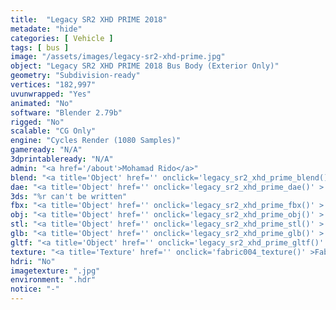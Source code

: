 ```yaml
---
title:  "Legacy SR2 XHD PRIME 2018"
metadate: "hide"
categories: [ Vehicle ]
tags: [ bus ]
image: "/assets/images/legacy-sr2-xhd-prime.jpg"
object: "Legacy SR2 XHD PRIME 2018 Bus Body (Exterior Only)"
geometry: "Subdivision-ready"
vertices: "182,997"
uvunwrapped: "Yes"
animated: "No"
software: "Blender 2.79b"
rigged: "No"
scalable: "CG Only"
engine: "Cycles Render (1080 Samples)"
gameready: "N/A"
3dprintableready: "N/A"
admin: "<a href='/about'>Mohamad Rido</a>"
blend: "<a title='Object' href='' onclick='legacy_sr2_xhd_prime_blend()' >.zip 10.3 MB</a>"
dae: "<a title='Object' href='' onclick='legacy_sr2_xhd_prime_dae()' >.zip 5.3 MB</a>"
3ds: "%r can't be written"
fbx: "<a title='Object' href='' onclick='legacy_sr2_xhd_prime_fbx()' >.zip 7.6 MB</a>"
obj: "<a title='Object' href='' onclick='legacy_sr2_xhd_prime_obj()' >.zip 4.6 MB</a>"
stl: "<a title='Object' href='' onclick='legacy_sr2_xhd_prime_stl()' >.zip 7.5 MB</a>"
glb: "<a title='Object' href='' onclick='legacy_sr2_xhd_prime_glb()' >.zip 11.3 MB</a>"
gltf: "<a title='Object' href='' onclick='legacy_sr2_xhd_prime_gltf()' >.zip 12.1 MB</a>"
texture: "<a title='Texture' href='' onclick='fabric004_texture()' >Fabric004</a>"
hdri: "No"
imagetexture: ".jpg"
environment: ".hdr"
notice: "-"
---
```

